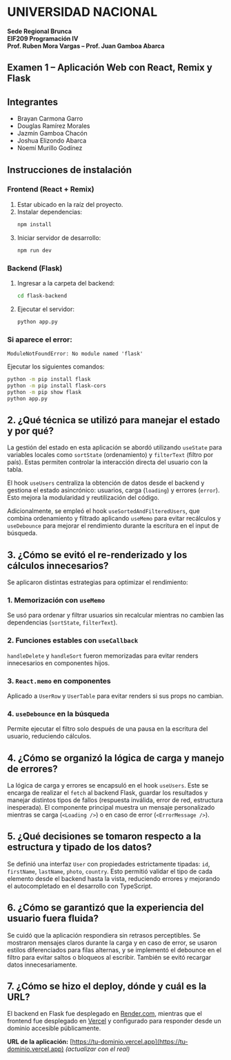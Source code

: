 # UNIVERSIDAD NACIONAL

**Sede Regional Brunca**\
**EIF209 Programación IV**\
**Prof. Ruben Mora Vargas – Prof. Juan Gamboa Abarca**

## Examen 1 – Aplicación Web con React, Remix y Flask


## Integrantes

- Brayan Carmona Garro
- Douglas Ramírez Morales
- Jazmín Gamboa Chacón
- Joshua Elizondo Abarca
- Noemí Murillo Godínez


## Instrucciones de instalación

### Frontend (React + Remix)

1. Estar ubicado en la raíz del proyecto.
2. Instalar dependencias:
   ```bash
   npm install
   ```
3. Iniciar servidor de desarrollo:
   ```bash
   npm run dev
   ```

### Backend (Flask)

1. Ingresar a la carpeta del backend:
   ```bash
   cd flask-backend
   ```
2. Ejecutar el servidor:
   ```bash
   python app.py
   ```

### Si aparece el error:

`ModuleNotFoundError: No module named 'flask'`

Ejecutar los siguientes comandos:

```bash
python -m pip install flask
python -m pip install flask-cors
python -m pip show flask
python app.py
```


## 2. ¿Qué técnica se utilizó para manejar el estado y por qué?

La gestión del estado en esta aplicación se abordó utilizando `useState` para variables locales como `sortState` (ordenamiento) y `filterText` (filtro por país). Estas permiten controlar la interacción directa del usuario con la tabla.

El hook `useUsers` centraliza la obtención de datos desde el backend y gestiona el estado asincrónico: usuarios, carga (`loading`) y errores (`error`). Esto mejora la modularidad y reutilización del código.

Adicionalmente, se empleó el hook `useSortedAndFilteredUsers`, que combina ordenamiento y filtrado aplicando `useMemo` para evitar recálculos y `useDebounce` para mejorar el rendimiento durante la escritura en el input de búsqueda.


## 3. ¿Cómo se evitó el re-renderizado y los cálculos innecesarios?

Se aplicaron distintas estrategias para optimizar el rendimiento:

### 1. Memorización con `useMemo`

Se usó para ordenar y filtrar usuarios sin recalcular mientras no cambien las dependencias (`sortState`, `filterText`).

### 2. Funciones estables con `useCallback`

`handleDelete` y `handleSort` fueron memorizadas para evitar renders innecesarios en componentes hijos.

### 3. `React.memo` en componentes

Aplicado a `UserRow` y `UserTable` para evitar renders si sus props no cambian.

### 4. `useDebounce` en la búsqueda

Permite ejecutar el filtro solo después de una pausa en la escritura del usuario, reduciendo cálculos.


## 4. ¿Cómo se organizó la lógica de carga y manejo de errores?

La lógica de carga y errores se encapsuló en el hook `useUsers`. Este se encarga de realizar el `fetch` al backend Flask, guardar los resultados y manejar distintos tipos de fallos (respuesta inválida, error de red, estructura inesperada). El componente principal muestra un mensaje personalizado mientras se carga (`<Loading />`) o en caso de error (`<ErrorMessage />`).


## 5. ¿Qué decisiones se tomaron respecto a la estructura y tipado de los datos?

Se definió una interfaz `User` con propiedades estrictamente tipadas: `id`, `firstName`, `lastName`, `photo`, `country`. Esto permitió validar el tipo de cada elemento desde el backend hasta la vista, reduciendo errores y mejorando el autocompletado en el desarrollo con TypeScript.


## 6. ¿Cómo se garantizó que la experiencia del usuario fuera fluida?

Se cuidó que la aplicación respondiera sin retrasos perceptibles. Se mostraron mensajes claros durante la carga y en caso de error, se usaron estilos diferenciados para filas alternas, y se implementó el debounce en el filtro para evitar saltos o bloqueos al escribir. También se evitó recargar datos innecesariamente.


## 7. ¿Cómo se hizo el deploy, dónde y cuál es la URL?

El backend en Flask fue desplegado en [Render.com](https://render.com), mientras que el frontend fue desplegado en [Vercel](https://vercel.com) y configurado para responder desde un dominio accesible públicamente.

**URL de la aplicación:** [https://tu-dominio.vercel.app](https://tu-dominio.vercel.app) *(actualizar con el real)*
